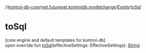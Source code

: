 //[kontrol-db-core](../../../index.md)/[net.futureset.kontroldb.modelchange](../index.md)/[Exists](index.md)/[toSql](to-sql.md)

# toSql

[core engine and default templates for kontrol-db]\
open override fun [toSql](to-sql.md)(effectiveSettings: EffectiveSettings): [String](https://kotlinlang.org/api/latest/jvm/stdlib/kotlin/-string/index.html)
